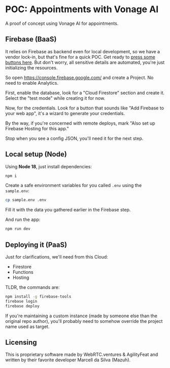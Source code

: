 # POC: Appointments with Vonage AI

A proof of concept using Vonage AI for appointments.

## Firebase (BaaS)

It relies on Firebase as backend even for local development,
so we have a vendor lock-in, but that's fine for a quick POC.
Get ready to
[press some buttons here](http://www.quickmeme.com/img/99/9903c7c14add3fd0758b7b5b80c24d48101f296f13ce34736799a82c71f61bc2.jpg).
But don't worry, all sensitive details are automated, you're just initializing the resources.

So open https://console.firebase.google.com/ and create a Project.
No need to enable Analytics.

First, enable the database, look for a "Cloud Firestore" section and create it.
Select the "test mode" while creating it for now.

Now, for the credentials. Look for a button that sounds like "Add Firebase to your web app",
it's a wizard to generate your credentials.

By the way, if you're concerned with remote deploys,
mark "Also set up Firebase Hosting for this app."

Stop when you see a config JSON, you'll need it for the next step.

## Local setup (Node)

Using **Node 18**, just install dependencies:

```sh
npm i
```

Create a safe environment variables for you called `.env` using the `sample.env`:

```sh
cp sample.env .env
```

Fill it with the data you gathered earlier in the Firebase step.

And run the app:

```sh
npm run dev
```

## Deploying it (PaaS)

Just for clarifications, we'll need from this Cloud:

- Firestore
- Functions
- Hosting

TLDR, the commands are:

```sh
npm install -g firebase-tools
firebase login
firebase deploy
```

If you're maintaining a custom instance (made by someone else than the original repo author),
you'll probably need to somehow override the project name used as target.

## Licensing

This is proprietary software made by WebRTC.ventures & AgilityFeat and written by
their favorite developer Marcell da Silva (Mazuh).
